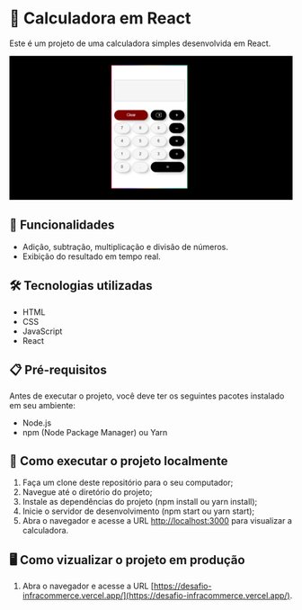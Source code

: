 # 🚀 Calculadora em React

Este é um projeto de uma calculadora simples desenvolvida em React.

![Calculadora Preview](./src/assets/calculadora.png)

## 🔢 Funcionalidades

- Adição, subtração, multiplicação e divisão de números.
- Exibição do resultado em tempo real.

## 🛠 Tecnologias utilizadas

- HTML
- CSS
- JavaScript
- React

## 📋 Pré-requisitos

Antes de executar o projeto, você deve ter os seguintes pacotes instalado em seu ambiente:

- Node.js
- npm (Node Package Manager) ou Yarn

## 💽 Como executar o projeto localmente

1. Faça um clone deste repositório para o seu computador;
2. Navegue até o diretório do projeto;
3. Instale as dependências do projeto (npm install ou yarn install);
4. Inicie o servidor de desenvolvimento (npm start ou yarn start);
5. Abra o navegador e acesse a URL [http://localhost:3000](http://localhost:3000) para visualizar a calculadora.

## 🖥 Como vizualizar o projeto em produção

1.  Abra o navegador e acesse a URL [https://desafio-infracommerce.vercel.app/](https://desafio-infracommerce.vercel.app/).


